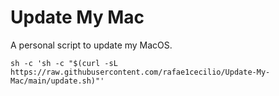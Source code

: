 # Update My Mac
A personal script to update my MacOS.

```ssh
sh -c 'sh -c "$(curl -sL https://raw.githubusercontent.com/rafae1cecilio/Update-My-Mac/main/update.sh)"'
```